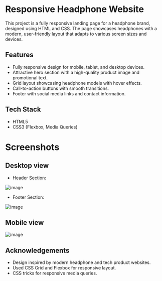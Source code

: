 
# Responsive Headphone Website

This project is a fully responsive landing page for a headphone brand, designed using HTML and CSS. The page showcases headphones with a modern, user-friendly layout that adapts to various screen sizes and devices.






## Features

- Fully responsive design for mobile, tablet, and desktop devices.
- Attractive hero section with a high-quality product image and promotional text.
- Grid layout showcasing headphone models with hover effects.
- Call-to-action buttons with smooth transitions.
- Footer with social media links and contact information.





## Tech Stack

- HTML5
- CSS3 (Flexbox, Media Queries)




# Screenshots
## Desktop view

- Header Section:

![image](https://github.com/user-attachments/assets/f94c500e-146a-45d0-b35e-049426ccd0c4)

- Footer Section:

![image](https://github.com/user-attachments/assets/54d7ab9c-aaf2-46ae-8f1d-9b687809557b)

## Mobile view

![image](https://github.com/user-attachments/assets/94c0fe63-1d03-4b1c-90f1-d3182ce2ec7a)



## Acknowledgements

- Design inspired by modern headphone and tech product websites.
- Used CSS Grid and Flexbox for responsive layout.
- CSS tricks for responsive media queries.




